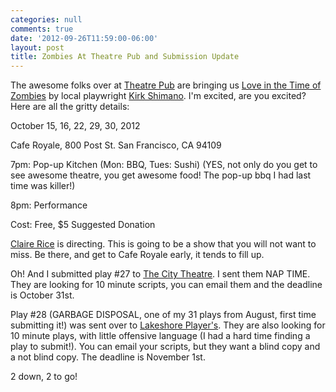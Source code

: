 ```yaml
---
categories: null
comments: true
date: '2012-09-26T11:59:00-06:00'
layout: post
title: Zombies At Theatre Pub and Submission Update
---
```


The awesome folks over at [Theatre Pub](http://sftheaterpub.wordpress.com/) are bringing us [Love in the Time of Zombies](https://www.facebook.com/events/469989143022513/) by local playwright [Kirk Shimano](http://www.kirkshimano.com/KirkShimano/Home.html). I'm excited, are you excited? Here are all the gritty details:

October 15, 16, 22, 29, 30, 2012

Cafe Royale, 800 Post St. San Francisco, CA 94109

7pm: Pop-up Kitchen (Mon: BBQ, Tues: Sushi) (YES, not only do you get to see awesome theatre, you get awesome food! The pop-up bbq I had last time was killer!)

8pm: Performance

Cost: Free, $5 Suggested Donation

[Claire Rice](http://claireannrice.blogspot.com/p/resume.html) is directing. This is going to be a show that you will not want to miss. Be there, and get to Cafe Royale early, it tends to fill up.

Oh! And I submitted play #27 to [The City Theatre](http://citytheatre.com/pages/). I sent them NAP TIME. They are looking for 10 minute scripts, you can email them and the deadline is October 31st.

Play #28 (GARBAGE DISPOSAL, one of my 31 plays from August, first time submitting it!) was sent over to [Lakeshore Player's](http://www.lakeshoreplayers.com/index.html). They are also looking for 10 minute plays, with little offensive language (I had a hard time finding a play to submit!). You can email your scripts, but they want a blind copy and a not blind copy. The deadline is November 1st.

2 down, 2 to go!